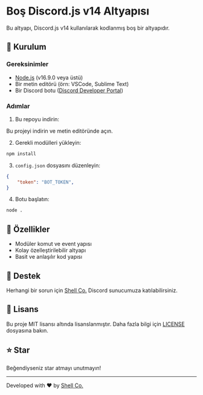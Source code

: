 # Boş Discord.js v14 Altyapısı

Bu altyapı, Discord.js v14 kullanılarak kodlanmış boş bir altyapıdır.

## 🔧 Kurulum

### Gereksinimler
- [Node.js](https://nodejs.org/en/) (v16.9.0 veya üstü)
- Bir metin editörü (örn: VSCode, Sublime Text)
- Bir Discord botu ([Discord Developer Portal](https://discord.com/developers/applications))

### Adımlar
1. Bu repoyu indirin:

Bu projeyi indirin ve metin editöründe açın.

2. Gerekli modülleri yükleyin:
```bash
npm install
```

3. `config.json` dosyasını düzenleyin:
```json
{
    "token": "BOT_TOKEN",
}
```

4. Botu başlatın:
```bash
node .
```

## 📝 Özellikler
- Modüler komut ve event yapısı
- Kolay özelleştirilebilir altyapı
- Basit ve anlaşılır kod yapısı

## 🤝 Destek
Herhangi bir sorun için [Shell Co.](https://discord.gg/ekePqzFJUz) Discord sunucumuza katılabilirsiniz.

## 📜 Lisans
Bu proje MIT lisansı altında lisanslanmıştır. Daha fazla bilgi için [LICENSE](LICENSE) dosyasına bakın.

## ⭐ Star
Beğendiyseniz star atmayı unutmayın!

---
Developed with ❤️ by [Shell Co.](https://discord.gg/ekePqzFJUz)
